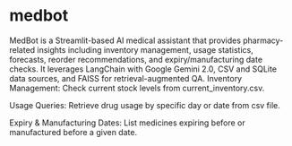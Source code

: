 # medbot
MedBot is a Streamlit-based AI medical assistant that provides pharmacy-related insights including inventory management, usage statistics, forecasts, reorder recommendations, and expiry/manufacturing date checks. It leverages LangChain with Google Gemini 2.0, CSV and SQLite data sources, and FAISS for retrieval-augmented QA.
Inventory Management: Check current stock levels from current_inventory.csv.

Usage Queries: Retrieve drug usage by specific day or date from csv file.

Expiry & Manufacturing Dates: List medicines expiring before or manufactured before a given date.
